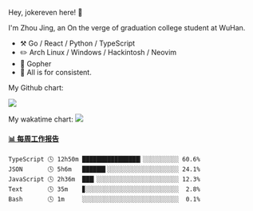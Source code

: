 Hey, jokereven here! 👋

I'm Zhou Jing, an On the verge of graduation college student at WuHan.

-   :hammer_and_pick: Go / React / Python / TypeScript
-   :pencil2: Arch Linux / Windows / Hackintosh / Neovim
-   :seedling: Gopher
-   :thought_balloon: All is for consistent.

My Github chart:

![](https://ghchart.rshah.org/JonnieWayy)

My wakatime chart:
![](https://wakatime.com/share/@jokereven/1679dc82-4bf9-4b63-9203-390d608503de.png)

<!-- waka-box start -->
#### <a href="https://gist.github.com/9f8118785e2d128d746db5f61b0e0a2a" target="_blank">📊 每周工作报告</a>
```text
TypeScript 🕓 12h50m ████████████████▎░░░░░░░░░░ 60.6%
JSON       🕓 5h6m   ██████▌░░░░░░░░░░░░░░░░░░░░ 24.1%
JavaScript 🕓 2h36m  ███▎░░░░░░░░░░░░░░░░░░░░░░░ 12.3%
Text       🕓 35m    ▊░░░░░░░░░░░░░░░░░░░░░░░░░░  2.8%
Bash       🕓 1m     ░░░░░░░░░░░░░░░░░░░░░░░░░░░  0.1%
```
<!-- Powered by https://github.com/journey-ad/waka-box-go . -->
<!-- waka-box end -->
